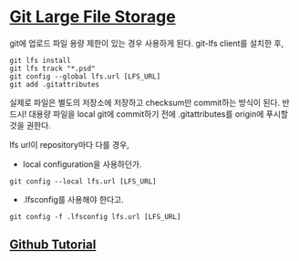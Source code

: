 # [Git Large File Storage](https://git-lfs.github.com/)

git에 업로드 파일 용량 제한이 있는 경우 사용하게 된다.
git-lfs client를 설치한 후,
```
git lfs install
git lfs track "*.psd"
git config --global lfs.url [LFS_URL]
git add .gitattributes
```

실제로 파일은 별도의 저장소에 저장하고 checksum만 commit하는 방식이 된다.
반드시! 대용량 파일을 local git에 commit하기 전에 .gitattributes를 origin에 푸시할 것을 권한다.

lfs url이 repository마다 다를 경우,
* local configuration을 사용하던가.
```
git config --local lfs.url [LFS_URL]
```
* .lfsconfig를 사용해야 한다고.
```
git config -f .lfsconfig lfs.url [LFS_URL]
```

## [Github Tutorial](https://github.com/git-lfs/git-lfs/wiki/Tutorial)
